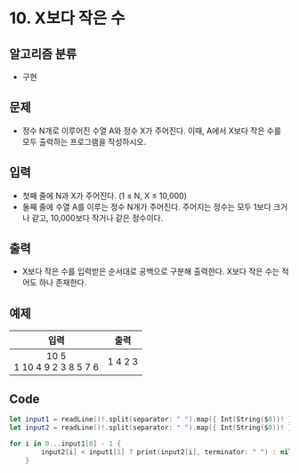 # 10. X보다 작은 수
## 알고리즘 분류
* 구현

## 문제
* 정수 N개로 이루어진 수열 A와 정수 X가 주어진다. 이때, A에서 X보다 작은 수를 모두 출력하는 프로그램을 작성하시오.

## 입력
* 첫째 줄에 N과 X가 주어진다. (1 ≤ N, X ≤ 10,000)
* 둘째 줄에 수열 A를 이루는 정수 N개가 주어진다. 주어지는 정수는 모두 1보다 크거나 같고, 10,000보다 작거나 같은 정수이다.

## 출력
* X보다 작은 수를 입력받은 순서대로 공백으로 구분해 출력한다. X보다 작은 수는 적어도 하나 존재한다.

## 예제
|입력|출력|
|:---:|:---:|
|10 5<br>1 10 4 9 2 3 8 5 7 6|1 4 2 3|

## Code
```swift
let input1 = readLine()!.split(separator: " ").map({ Int(String($0))! })
let input2 = readLine()!.split(separator: " ").map({ Int(String($0))! })

for i in 0...input1[0] - 1 {
        input2[i] < input1[1] ? print(input2[i], terminator: " ") : nil
    }
```